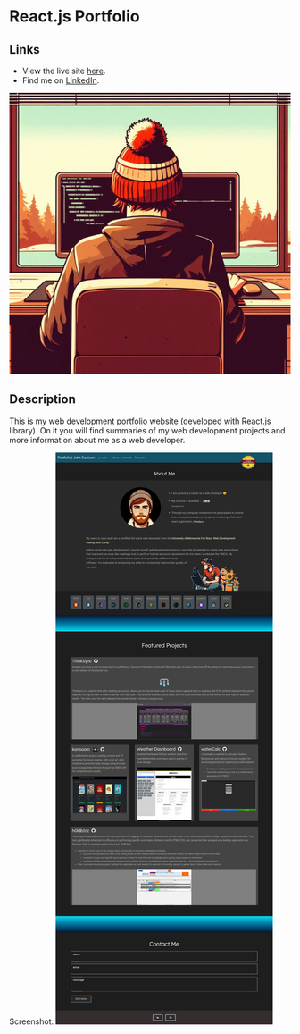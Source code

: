 # React.js Portfolio  

## Links  
  
* View the live site [here](https://johntg96.com/).  
* Find me on [LinkedIn](https://www.linkedin.com/in/johntg96/).  

![coding artwork](./public/images/me_coding_art.jpeg)  

## Description  
  
This is my web development portfolio website (developed with React.js library).
On it you will find summaries of my web development projects and more information about me as a web developer.
  
Screenshot:
![website screenshot](./public/images/screenshot_react_portfolio.png)
